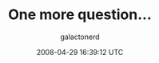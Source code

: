 ---
title: 'One more question...'
posts: 3
hash: 'ioGPSQvS'
author: 'galactonerd'
date: 2008-04-29 16:39:12 UTC
sources:
  - https://tokipona.yahoogroups.narkive.com/ioGPSQvS
---